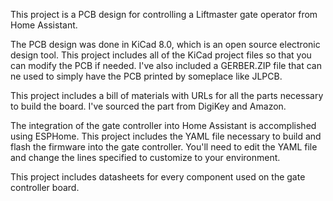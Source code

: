 This project is a PCB design for controlling a Liftmaster gate operator from Home Assistant. 

The PCB design was done in KiCad 8.0, which is an open source electronic design tool. This project includes all of the KiCad project files so that you can modify the PCB if needed. I've also included a GERBER.ZIP file that can ne used to simply have the PCB printed by someplace like JLPCB.

This project includes a bill of materials with URLs for all the parts necessary to build the board. I've sourced the part from DigiKey and Amazon.

The integration of the gate controller into Home Assistant is accomplished using ESPHome. This project includes the YAML file necessary to build and flash the firmware into the gate controller. You'll need to edit the YAML file and change the lines specified to customize to your environment.

This project includes datasheets for every component used on the gate controller board.
